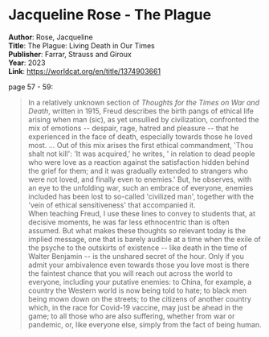 # Jacqueline Rose - The Plague  

**Author**: Rose, Jacqueline  
**Title**: The Plague: Living Death in Our Times  
**Publisher**: Farrar, Strauss and Giroux  
**Year**: 2023  
**Link**: <https://worldcat.org/en/title/1374903661>  

page 57 - 59:  
> In a relatively unknown section of *Thoughts for the Times on War and Death*, written in 1915, Freud describes the birth pangs of ethical life arising when man (sic), as yet unsullied by civilization, confronted the mix of emotions -- despair, rage, hatred and pleasure -- that he experienced in the face of death, especially towards those he loved most. ... Out of this mix arises the first ethical commandment, 'Thou shalt not kill': 'It was acquired,' he writes, ' in relation to dead people who were love as a reaction against the satisfaction hidden behind the grief for them; and it was gradually extended to strangers who were not loved, and finally even to enemies.' But, he observes, with an eye to the unfolding war, such an embrace of everyone, enemies included has been lost to so-called 'civilized man', together with the 'vein of ethical sensitiveness' that accompanied it.  
> When teaching Freud, I use these lines to convey to students that, at decisive moments, he was far less ethnocentric than is often assumed. But what makes these thoughts so relevant today is the implied message, one that is barely audible at a time when the exile of the psyche to the outskirts of existence -- like death in the time of Walter Benjamin -- is the unshared secret of the hour. Only if you admit your ambivalence even towards those you love most is there the faintest chance that you will reach out across the world to everyone, including your putative enemies: to China, for example, a country the Western world is now being told to hate; to black men being mown down on the streets; to the citizens of another country which, in the race for Covid-19 vaccine, may just be ahead in the game; to all those who are also suffering, whether from war or pandemic, or, like everyone else, simply from the fact of being human.  




